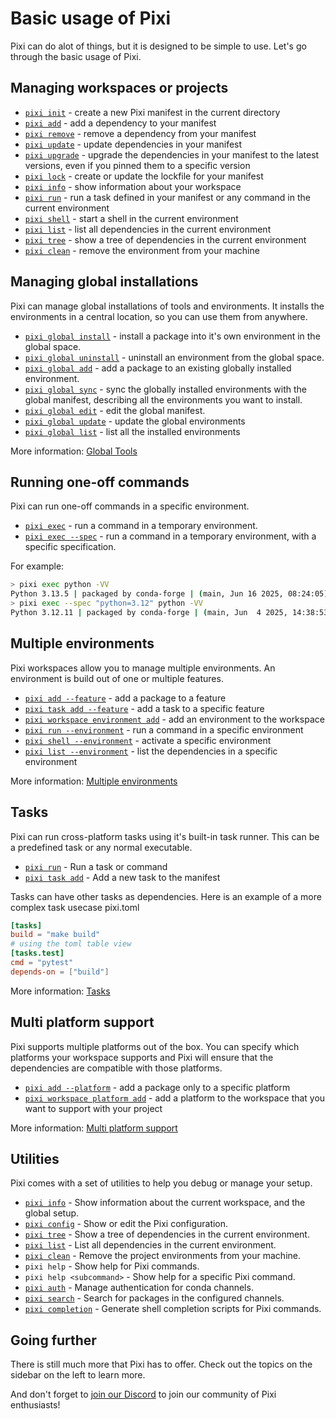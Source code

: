 # Basic usage of Pixi

Pixi can do alot of things, but it is designed to be simple to use. Let's go through the basic usage of Pixi.

## Managing workspaces or projects

- [`pixi init`](../reference/cli/pixi/init/) - create a new Pixi manifest in the current directory
- [`pixi add`](../reference/cli/pixi/add/) - add a dependency to your manifest
- [`pixi remove`](../reference/cli/pixi/remove/) - remove a dependency from your manifest
- [`pixi update`](../reference/cli/pixi/update/) - update dependencies in your manifest
- [`pixi upgrade`](../reference/cli/pixi/upgrade/) - upgrade the dependencies in your manifest to the latest versions, even if you pinned them to a specific version
- [`pixi lock`](../reference/cli/pixi/lock/) - create or update the lockfile for your manifest
- [`pixi info`](../reference/cli/pixi/info/) - show information about your workspace
- [`pixi run`](../reference/cli/pixi/run/) - run a task defined in your manifest or any command in the current environment
- [`pixi shell`](../reference/cli/pixi/shell/) - start a shell in the current environment
- [`pixi list`](../reference/cli/pixi/list/) - list all dependencies in the current environment
- [`pixi tree`](../reference/cli/pixi/tree/) - show a tree of dependencies in the current environment
- [`pixi clean`](../reference/cli/pixi/clean/) - remove the environment from your machine

## Managing global installations

Pixi can manage global installations of tools and environments. It installs the environments in a central location, so you can use them from anywhere.

- [`pixi global install`](../reference/cli/pixi/global/install/) - install a package into it's own environment in the global space.
- [`pixi global uninstall`](../reference/cli/pixi/global/uninstall/) - uninstall an environment from the global space.
- [`pixi global add`](../reference/cli/pixi/global/add/) - add a package to an existing globally installed environment.
- [`pixi global sync`](../reference/cli/pixi/global/sync/) - sync the globally installed environments with the global manifest, describing all the environments you want to install.
- [`pixi global edit`](../reference/cli/pixi/global/edit/) - edit the global manifest.
- [`pixi global update`](../reference/cli/pixi/global/update/) - update the global environments
- [`pixi global list`](../reference/cli/pixi/global/list/) - list all the installed environments

More information: [Global Tools](../global_tools/introduction/)

## Running one-off commands

Pixi can run one-off commands in a specific environment.

- [`pixi exec`](../reference/cli/pixi/exec/) - run a command in a temporary environment.
- [`pixi exec --spec`](../reference/cli/pixi/exec/#arg---spec) - run a command in a temporary environment, with a specific specification.

For example:

```bash
> pixi exec python -VV
Python 3.13.5 | packaged by conda-forge | (main, Jun 16 2025, 08:24:05) [Clang 18.1.8 ]
> pixi exec --spec "python=3.12" python -VV
Python 3.12.11 | packaged by conda-forge | (main, Jun  4 2025, 14:38:53) [Clang 18.1.8 ]

```

## Multiple environments

Pixi workspaces allow you to manage multiple environments. An environment is build out of one or multiple features.

- [`pixi add --feature`](../reference/cli/pixi/add/#arg---feature) - add a package to a feature
- [`pixi task add --feature`](../reference/cli/pixi/task/add/#arg---feature) - add a task to a specific feature
- [`pixi workspace environment add`](../reference/cli/pixi/workspace/environment/add/) - add an environment to the workspace
- [`pixi run --environment`](../reference/cli/pixi/run/#arg---environment) - run a command in a specific environment
- [`pixi shell --environment`](../reference/cli/pixi/shell/#arg---environment) - activate a specific environment
- [`pixi list --environment`](../reference/cli/pixi/list/#arg---environment) - list the dependencies in a specific environment

More information: [Multiple environments](../workspace/multi_environment/)

## Tasks

Pixi can run cross-platform tasks using it's built-in task runner. This can be a predefined task or any normal executable.

- [`pixi run`](../reference/cli/pixi/run/) - Run a task or command
- [`pixi task add`](../reference/cli/pixi/task/add/) - Add a new task to the manifest

Tasks can have other tasks as dependencies. Here is an example of a more complex task usecase pixi.toml

```toml
[tasks]
build = "make build"
# using the toml table view
[tasks.test]
cmd = "pytest"
depends-on = ["build"]

```

More information: [Tasks](../workspace/advanced_tasks/)

## Multi platform support

Pixi supports multiple platforms out of the box. You can specify which platforms your workspace supports and Pixi will ensure that the dependencies are compatible with those platforms.

- [`pixi add --platform`](../reference/cli/pixi/add/#arg---platform) - add a package only to a specific platform
- [`pixi workspace platform add`](../reference/cli/pixi/workspace/platform/add/) - add a platform to the workspace that you want to support with your project

More information: [Multi platform support](../workspace/multi_platform_configuration/)

## Utilities

Pixi comes with a set of utilities to help you debug or manage your setup.

- [`pixi info`](../reference/cli/pixi/info/) - Show information about the current workspace, and the global setup.
- [`pixi config`](../reference/cli/pixi/config/) - Show or edit the Pixi configuration.
- [`pixi tree`](../reference/cli/pixi/tree/) - Show a tree of dependencies in the current environment.
- [`pixi list`](../reference/cli/pixi/list/) - List all dependencies in the current environment.
- [`pixi clean`](../reference/cli/pixi/clean/) - Remove the project environments from your machine.
- `pixi help` - Show help for Pixi commands.
- `pixi help <subcommand>` - Show help for a specific Pixi command.
- [`pixi auth`](../reference/cli/pixi/auth/) - Manage authentication for conda channels.
- [`pixi search`](../reference/cli/pixi/search/) - Search for packages in the configured channels.
- [`pixi completion`](../reference/cli/pixi/completion/) - Generate shell completion scripts for Pixi commands.

## Going further

There is still much more that Pixi has to offer. Check out the topics on the sidebar on the left to learn more.

And don't forget to [join our Discord](https://discord.gg/kKV8ZxyzY4) to join our community of Pixi enthusiasts!
